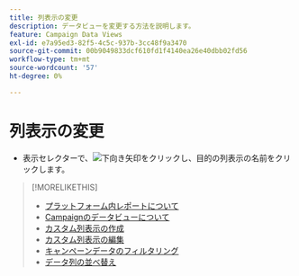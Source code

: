 ```yaml
---
title: 列表示の変更
description: データビューを変更する方法を説明します。
feature: Campaign Data Views
exl-id: e7a95ed3-82f5-4c5c-937b-3cc48f9a3470
source-git-commit: 00b9049833dcf610fd1f4140ea26e40dbb02fd56
workflow-type: tm+mt
source-wordcount: '57'
ht-degree: 0%

---
```


# 列表示の変更

* 表示セレクターで、![下向き矢印](/help/dsp/assets/chevron-down.png)をクリックし、目的の列表示の名前をクリックします。

>[!MORELIKETHIS]
>
>* [プラットフォーム内レポートについて](campaign-reports-about.md)
>* [Campaignのデータビューについて](campaign-data-views-about.md)
>* [カスタム列表示の作成](column-view-create.md)
>* [カスタム列表示の編集](column-view-edit.md)
>* [キャンペーンデータのフィルタリング](campaign-data-filter.md)
>* [データ列の並べ替え](campaign-data-sort.md)

